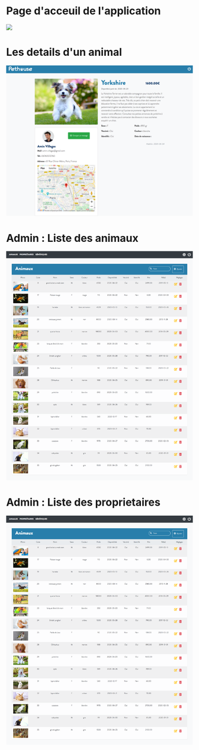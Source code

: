# Page d'acceuil de l'application
![](screencapture-pethouse-index.png)
# Les details d'un animal
![](screencaptureanimal-details.png)
# Admin : Liste des animaux
![](screencaptureliste-animaux.png)
# Admin : Liste des proprietaires
![](screencaptureliste-proprietaire.png)
